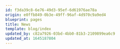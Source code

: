 ```yaml
---
id: f3da39c8-6e76-49d3-95ef-6d61976ae78a
origin: e0ffb849-0b3e-49ff-96af-4d970c9a9ed4
blueprint: pages
title: News
template: blog/index
updated_by: c82a7926-03bd-4bb0-81b3-2109899ea6c9
updated_at: 1645187804
---
```

